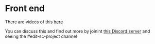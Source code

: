 # Front end

There are videos of this [here](https://www.youtube.com/playlist?list=PLhj4sng6bHuoX4eQDRqA2-vyvc9alPFxj)

You can discuss this and find out more by joinint [this Discord server](https://discord.gg/jTySXuh) and seeing the #edit-sc-project channel

